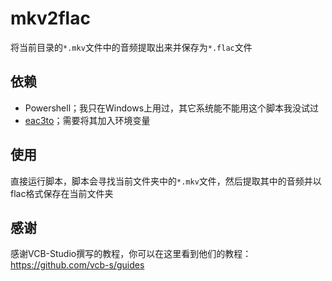 # mkv2flac
将当前目录的`*.mkv`文件中的音频提取出来并保存为`*.flac`文件

## 依赖
- Powershell；我只在Windows上用过，其它系统能不能用这个脚本我没试过
- [eac3to](http://forum.doom9.org/showthread.php?t=125966)；需要将其加入环境变量

## 使用
直接运行脚本，脚本会寻找当前文件夹中的`*.mkv`文件，然后提取其中的音频并以flac格式保存在当前文件夹

## 感谢
感谢VCB-Studio撰写的教程，你可以在这里看到他们的教程：https://github.com/vcb-s/guides
